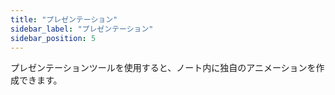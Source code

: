 ```yaml
---
title: "プレゼンテーション"
sidebar_label: "プレゼンテーション"
sidebar_position: 5
---
```


プレゼンテーションツールを使用すると、ノート内に独自のアニメーションを作成できます。
